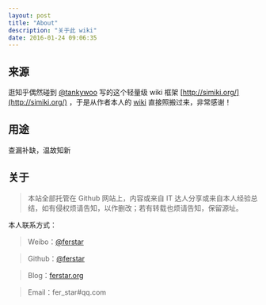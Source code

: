 ```yaml
---
layout: post
title: "About"
description: "关于此 wiki"
date: 2016-01-24 09:06:35
---
```


## 来源

逛知乎偶然碰到 [@tankywoo](https://github.com/tankywoo) 写的这个轻量级 wiki 框架 [http://simiki.org/](http://simiki.org/) ，于是从作者本人的 [wiki](http://wiki.tankywoo.com/) 直接照搬过来，非常感谢！

## 用途

查漏补缺，温故知新

## 关于

> 本站全部托管在 Github 网站上，内容或来自 IT 达人分享或来自本人经验总结，如有侵权烦请告知，以作删改；若有转载也烦请告知，保留源址。

本人联系方式：

> Weibo：[@ferstar](http://weibo.com/ferstar) 

> Github：[@ferstar](http://github.com/ferstar)

> Blog：[ferstar.org](http://ferstar.org)

> Email：fer_star#qq.com
